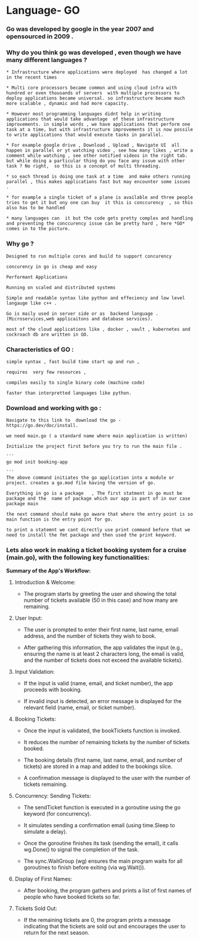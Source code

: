 # Language- GO

### Go was developed by google in the year 2007   and opensourced in 2009 .

### Why do you think go was developed , even though we have many different languages ?

    * Infrastructure where applications were deployed  has changed a lot in the recent times

    * Multi core processors became common and using cloud infra with hundred or even thousands of servers  with multiple processors to deploy applications became universal. so infrastructure became much more scalable , dynamic and had more capacity.
     
    * However most programming languages didnt help in writing applications that would take advantage  of these infrastructure improvements. in simple words , we have applications that perform one task at a time, but with infrastructure improvements it is now possile to write applications that would execute tasks in parallel.

    * For example google drive , Download , Upload , Navigate UI  all happen in parallel or yt watching video , see how many likes , write a comment while watching , see other notified videos in the right tab. but while doing a particular thing do you face any issue with other task ? No right,  so this is a concept of multi threading.

    * so each thread is doing one task at a time  and make others running parallel , this makes applications fast but may encounter some issues .
    
    * for example a single ticket of a plane is available and three people tries to get it but ony one can buy  it this is conccurency  , so this also has to be handled 

    * many languages can  it but the code gets pretty complex and handling and preventing the conccurency issue can be pretty hard , here *GO* comes in to the picture.
   
### Why go ?

    Designed to run multiple cores and build to support concurency 

    concurency in go is cheap and easy 

    Performant Applications 

    Running on scaled and distributed systems 

    Simple and readable syntax like python and effeciency and low level langauge like c++ .
    
    Go is maily used in server side or as  backend language . (Microservices,web applicaitons and database services).
    
    most of the cloud applications like , docker , vault , kubernetes and cockroach db are written in GO.

### Characteristics of GO  : 

    simple syntax , fast build time start up and run , 

    requires  very few resources , 

    compiles easily to single binary code (machine code)

    faster than interpretted languages like python.
    
### Download and working with go :
    
    Navigate to this link to  download the go - https://go.dev/doc/install.
    
    we need main.go ( a standard name where main application is written)
    
    Initialize the project first before you try to run the main file . 

    ```
    go mod init booking-app

    ```
    The above command initiates the go application into a module or project. creates a go.mod file having the version of go.

    Everything in go is a package   , The first statment in go must be  package and the  name of package which our app is part of in our case package main 

    the next command should make go aware that where the entry point is so main function is the entry point for go.
    
    to print a statemnt we cant directly use print command before that we need to install the fmt package and then used the print keyword.  
  

### Lets also work in making a ticket booking system for a cruise (main.go), with the following key functionalities:


**Summary of the App's Workflow:**

1. Introduction & Welcome:
   * The program starts by greeting the user and showing the total number of tickets available (50 in this case) and how many are remaining.


2. User Input:

   * The user is prompted to enter their first name, last name, email address, and the number of tickets they wish to book.

   * After gathering this information, the app validates the input (e.g., ensuring the name is at least 2 characters long, the email is valid, and the number of tickets does not exceed the available tickets).


3. Input Validation:

    * If the input is valid (name, email, and ticket number), the app proceeds with booking.

    * If invalid input is detected, an error message is displayed for the relevant field (name, email, or ticket number).


4. Booking Tickets:

    * Once the input is validated, the bookTickets function is invoked.

    * It reduces the number of remaining tickets by the number of tickets booked.

    * The booking details (first name, last name, email, and number of tickets) are stored in a map and added to the bookings slice.

    * A confirmation message is displayed to the user with the number of tickets remaining.


5. Concurrency: Sending Tickets:

   * The sendTicket function is executed in a goroutine using the go keyword (for concurrency).

   * It simulates sending a confirmation email (using time.Sleep to simulate a delay).

   * Once the goroutine finishes its task (sending the email), it calls wg.Done() to signal the completion of the task.

   * The sync.WaitGroup (wg) ensures the main program waits for all goroutines to finish before exiting (via wg.Wait()).


6. Display of First Names:

   * After booking, the program gathers and prints a list of first names of people who have booked tickets so far.


7. Tickets Sold Out:

    * If the remaining tickets are 0, the program prints a message indicating that the tickets are sold out and encourages the user to return for the next season.
